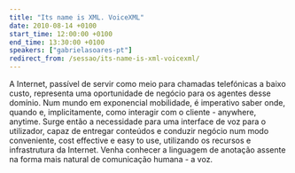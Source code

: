 ```yaml
---
title: "Its name is XML. VoiceXML"
date: 2010-08-14 +0100
start_time: 12:00:00 +0100
end_time: 13:30:00 +0100
speakers: ["gabrielasoares-pt"]
redirect_from: /sessao/its-name-is-xml-voicexml/
---
```

A Internet, passível de servir como meio para chamadas telefónicas a baixo custo, representa uma oportunidade de negócio para os agentes desse domínio. Num mundo em exponencial mobilidade, é imperativo saber onde, quando e, implicitamente, como interagir com o cliente - anywhere, anytime. Surge então a necessidade para uma interface de voz para o utilizador, capaz de entregar conteúdos e conduzir negócio num modo conveniente, cost effective e easy to use, utilizando os recursos e infrastrutura da Internet. Venha conhecer a linguagem de anotação assente na forma mais natural de comunicação humana - a voz.

